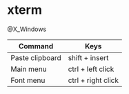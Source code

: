 # xterm
@X_Windows

| Command         | Keys               |
|-----------------|--------------------|
| Paste clipboard | shift + insert     |
| Main menu       | ctrl + left click  |
| Font menu       | ctrl + right click |



